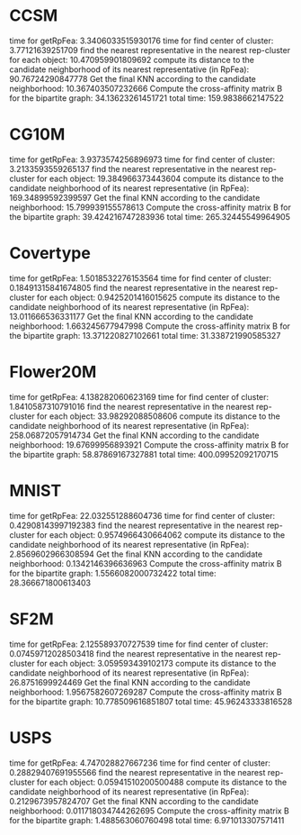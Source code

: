 # CCSM
time for getRpFea:  3.3406033515930176
time for find center of cluster:  3.77121639251709
find the nearest representative in the nearest rep-cluster for each object:  10.470959901809692
compute its distance to the candidate neighborhood of its nearest representative (in RpFea):  90.76724290847778
Get the final KNN according to the candidate neighborhood:  10.367403507232666
Compute the cross-affinity matrix B for the bipartite graph:  34.13623261451721
total time:  159.9838662147522

# CG10M
time for getRpFea:  3.9373574256896973
time for find center of cluster:  3.2133593559265137
find the nearest representative in the nearest rep-cluster for each object:  19.384966373443604
compute its distance to the candidate neighborhood of its nearest representative (in RpFea):  169.34899592399597
Get the final KNN according to the candidate neighborhood:  15.799939155578613
Compute the cross-affinity matrix B for the bipartite graph:  39.424216747283936
total time:  265.32445549964905

# Covertype
time for getRpFea:  1.5018532276153564
time for find center of cluster:  0.18491315841674805
find the nearest representative in the nearest rep-cluster for each object:  0.9425201416015625
compute its distance to the candidate neighborhood of its nearest representative (in RpFea):  13.011666536331177
Get the final KNN according to the candidate neighborhood:  1.663245677947998
Compute the cross-affinity matrix B for the bipartite graph:  13.371220827102661
total time:  31.338721990585327

# Flower20M
time for getRpFea:  4.138282060623169
time for find center of cluster:  1.8410587310791016
find the nearest representative in the nearest rep-cluster for each object:  33.98292088508606
compute its distance to the candidate neighborhood of its nearest representative (in RpFea):  258.06872057914734
Get the final KNN according to the candidate neighborhood:  19.67699956893921
Compute the cross-affinity matrix B for the bipartite graph:  58.87869167327881
total time:  400.09952092170715

# MNIST
time for getRpFea:  22.032551288604736
time for find center of cluster:  0.42908143997192383
find the nearest representative in the nearest rep-cluster for each object:  0.9574966430664062
compute its distance to the candidate neighborhood of its nearest representative (in RpFea):  2.8569602966308594
Get the final KNN according to the candidate neighborhood:  0.1342146396636963
Compute the cross-affinity matrix B for the bipartite graph:  1.5566082000732422
total time:  28.366671800613403

# SF2M
time for getRpFea:  2.125589370727539
time for find center of cluster:  0.07459712028503418
find the nearest representative in the nearest rep-cluster for each object:  3.059593439102173
compute its distance to the candidate neighborhood of its nearest representative (in RpFea):  26.8751699924469
Get the final KNN according to the candidate neighborhood:  1.9567582607269287
Compute the cross-affinity matrix B for the bipartite graph:  10.778509616851807
total time:  45.96243333816528

# USPS
time for getRpFea:  4.747028827667236
time for find center of cluster:  0.28829407691955566
find the nearest representative in the nearest rep-cluster for each object:  0.05941510200500488
compute its distance to the candidate neighborhood of its nearest representative (in RpFea):  0.2129673957824707
Get the final KNN according to the candidate neighborhood:  0.011718034744262695
Compute the cross-affinity matrix B for the bipartite graph:  1.488563060760498
total time:  6.971013307571411
